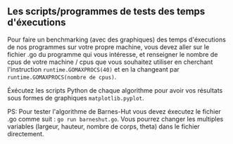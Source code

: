 Les scripts/programmes de tests des temps d'éxecutions
----------------------------------------------------------------

Pour faire un benchmarking (avec des graphiques) des temps d'éxecutions de nos programmes sur votre propre machine, vous devez
aller sur le fichier .go du programme qui vous intéresse, et renseigner le nombre de cpus de votre machine / cpus que vous souhaitez utiliser
en cherchant l'instruction `runtime.GOMAXPROCS(40)` et en la changeant par `runtime.GOMAXPROCS(nombre de cpus)`.

Éxécutez les scripts Python de chaque algorithme pour avoir vos résultats sous formes de graphiques `matplotlib.pyplot`.

PS: Pour tester l'algorithme de Barnes-Hut vous devez éxecutez le fichier .go comme suit : `go run barneshut.go`. Vous pourrez changer les multiples variables (largeur, hauteur, nombre de corps, theta) dans le fichier directement. 
